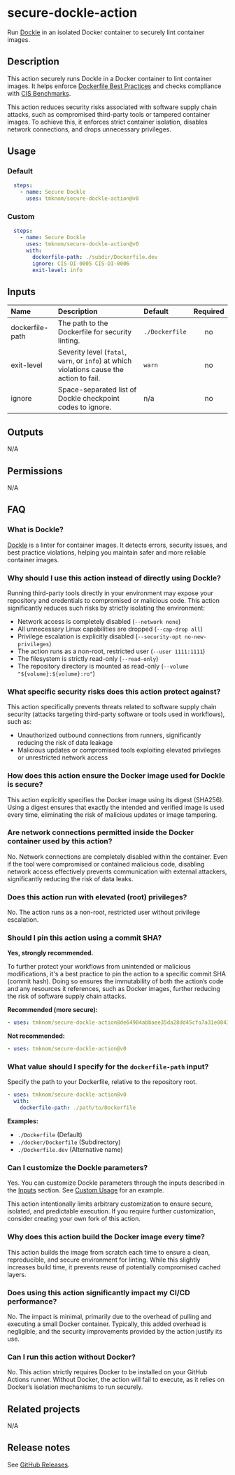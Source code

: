# secure-dockle-action

Run [Dockle][dockle] in an isolated Docker container to securely lint container images.

<!-- actdocs start -->

## Description

This action securely runs Dockle in a Docker container to lint container images.
It helps enforce [Dockerfile Best Practices][best_practices] and checks compliance with [CIS Benchmarks][cis].

This action reduces security risks associated with software supply chain attacks, such as compromised third-party tools or tampered container images.
To achieve this, it enforces strict container isolation, disables network connections, and drops unnecessary privileges.

## Usage

### Default

```yaml
  steps:
    - name: Secure Dockle
      uses: tmknom/secure-dockle-action@v0
```

### Custom

```yaml
  steps:
    - name: Secure Dockle
      uses: tmknom/secure-dockle-action@v0
      with:
        dockerfile-path: ./subdir/Dockerfile.dev
        ignore: CIS-DI-0005 CIS-DI-0006
        exit-level: info
```

## Inputs

| Name | Description | Default | Required |
| :--- | :---------- | :------ | :------: |
| dockerfile-path | The path to the Dockerfile for security linting. | `./Dockerfile` | no |
| exit-level | Severity level (`fatal`, `warn`, or `info`) at which violations cause the action to fail. | `warn` | no |
| ignore | Space-separated list of Dockle checkpoint codes to ignore. | n/a | no |

## Outputs

N/A

<!-- actdocs end -->

## Permissions

N/A

## FAQ

### What is Dockle?

[Dockle][dockle] is a linter for container images.
It detects errors, security issues, and best practice violations, helping you maintain safer and more reliable container images.

### Why should I use this action instead of directly using Dockle?

Running third-party tools directly in your environment may expose your repository and credentials to compromised or malicious code.
This action significantly reduces such risks by strictly isolating the environment:

- Network access is completely disabled (`--network none`)
- All unnecessary Linux capabilities are dropped (`--cap-drop all`)
- Privilege escalation is explicitly disabled (`--security-opt no-new-privileges`)
- The action runs as a non-root, restricted user  (`--user 1111:1111`)
- The filesystem is strictly read-only (`--read-only`)
- The repository directory is mounted as read-only (`--volume "${volume}:${volume}:ro"`)

### What specific security risks does this action protect against?

This action specifically prevents threats related to software supply chain security (attacks targeting third-party software or tools used in workflows), such as:

- Unauthorized outbound connections from runners, significantly reducing the risk of data leakage
- Malicious updates or compromised tools exploiting elevated privileges or unrestricted network access

### How does this action ensure the Docker image used for Dockle is secure?

This action explicitly specifies the Docker image using its digest (SHA256).
Using a digest ensures that exactly the intended and verified image is used every time, eliminating the risk of malicious updates or image tampering.

### Are network connections permitted inside the Docker container used by this action?

No. Network connections are completely disabled within the container.
Even if the tool were compromised or contained malicious code, disabling network access effectively prevents communication with external attackers, significantly reducing the risk of data leaks.

### Does this action run with elevated (root) privileges?

No. The action runs as a non-root, restricted user without privilege escalation.


### Should I pin this action using a commit SHA?

**Yes, strongly recommended.**

To further protect your workflows from unintended or malicious modifications, it's a best practice to pin the action to a specific commit SHA (commit hash).
Doing so ensures the immutability of both the action’s code and any resources it references, such as Docker images, further reducing the risk of software supply chain attacks.

**Recommended (more secure):**

```yaml
- uses: tmknom/secure-dockle-action@de64904abbaee35da28dd45cfa7a31e084347ed3 # v0.2.0
```

**Not recommended:**

```yaml
- uses: tmknom/secure-dockle-action@v0
```

### What value should I specify for the `dockerfile-path` input?

Specify the path to your Dockerfile, relative to the repository root.

```yaml
- uses: tmknom/secure-dockle-action@v0
  with:
    dockerfile-path: ./path/to/Dockerfile
```

**Examples:**

- `./Dockerfile` (Default)
- `./docker/Dockerfile` (Subdirectory)
- `./Dockerfile.dev` (Alternative name)

### Can I customize the Dockle parameters?

Yes. You can customize Dockle parameters through the inputs described in the [Inputs](#inputs) section.
See [Custom Usage](#usage) for an example.

This action intentionally limits arbitrary customization to ensure secure, isolated, and predictable execution.
If you require further customization, consider creating your own fork of this action.

### Why does this action build the Docker image every time?

This action builds the image from scratch each time to ensure a clean, reproducible, and secure environment for linting.
While this slightly increases build time, it prevents reuse of potentially compromised cached layers.

### Does using this action significantly impact my CI/CD performance?

No. The impact is minimal, primarily due to the overhead of pulling and executing a small Docker container.
Typically, this added overhead is negligible, and the security improvements provided by the action justify its use.

### Can I run this action without Docker?

No. This action strictly requires Docker to be installed on your GitHub Actions runner.
Without Docker, the action will fail to execute, as it relies on Docker’s isolation mechanisms to run securely.

## Related projects

N/A

## Release notes

See [GitHub Releases][releases].

[dockle]: https://github.com/goodwithtech/dockle
[best_practices]: https://docs.docker.com/develop/develop-images/dockerfile_best-practices/
[cis]: https://www.cisecurity.org/cis-benchmarks/
[releases]: https://github.com/tmknom/secure-dockle-action/releases
